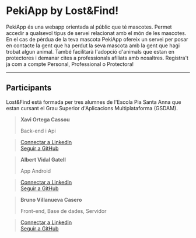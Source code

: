 **PekiApp** by Lost&Find!
===================


PekiApp és una webapp orientada al públic que té mascotes. Permet accedir a qualsevol tipus de servei relacionat amb el món de les mascotes. 
En el cas de pèrdua de la teva mascota PekiApp ofereix un servei per posar en contacte la gent que ha perdut la seva mascota amb la gent que hagi trobat algun animal. També facilitarà l'adopció d'animals que estan en protectores i demanar cites a professionals afiliats amb nosaltres. Registra't ja com a compte Personal, Professional o Protectora!

----------


Participants
-------------

Lost&Find està formada per tres alumnes de l'Escola Pia Santa Anna que estan cursant el Grau Superior d'Aplicacions Multiplataforma (GSDAM).

> **Xavi Ortega Cassou**
>
> Back-end i Api

> <a href="https://linkedin.com/in/xavi-ortega-cassou-6a5665119">Connectar a Linkedin</a>   
> <a href="https://github.com/xavi-ortega">Seguir a GitHub</a>   

> **Albert Vidal Gatell**
>
> App Android

> <a href="https://linkedin.com/in/albert-vidal-gatell-1719bb108">Connectar a Linkedin</a>   
> <a href="https://github.com/avg199">Seguir a GitHub</a>   

> **Bruno Villanueva Casero**
>
> Front-end, Base de dades, Servidor

> <a href="https://linkedin.com/in/bruno-villanueva-casero-5959aa63">Connectar a Linkedin</a>   
> <a href="https://github.com/bruno51194">Seguir a GitHub</a>   

